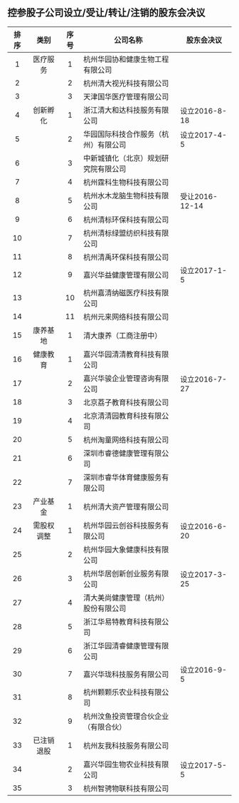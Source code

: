 ## 控参股子公司设立/受让/转让/注销的股东会决议

|排序|类别|序号|公司名称|股东会决议|
|:--:|:---:|:--:|----|----|
|1|医疗服务|1|杭州华园协和健康生物工程有限公司||
|2||2|杭州清大视光科技有限公司||
|3||3|天津国华医疗管理有限公司||
|4|创新孵化|1|浙江清大和达科技服务有限公司|设立2016-8-18|
|5||2|华园国际科技合作服务（杭州）有限公司|设立2017-4-5|
|6||3|中新城镇化（北京）规划研究院有限公司||
|7||4|杭州霆科生物科技有限公司||
|8||5|杭州水木龙脑生物科技有限公司|受让2016-12-14|
|9||6|杭州清标环保科技有限公司||
|10||7|杭州清标绿盟纺织科技有限公司||
|11||8|杭州清禹环保科技有限公司||
|12||9|嘉兴华益健康管理有限公司|设立2017-1-5|
|13||10|杭州嘉清纳磁医疗科技有限公司||
|14||11|杭州元来网络科技有限公司||
|15|康养基地|1|清大康养（工商注册中）||
|16|健康教育|1|嘉兴华园清清教育科技有限公司||
|17||2|嘉兴华骏企业管理咨询有限公司|设立2016-7-27|
|18||3|北京荔子教育科技有限公司||
|19||4|北京清清园教育科技有限公司||
|20||5|杭州淘童网络科技有限公司||
|21||6|深圳市睿德健康管理有限公司||
|22||7|深圳市睿华体育健康服务有限公司||
|23|产业基金|1|杭州清大资产管理有限公司||
|24|需股权调整|1|杭州华园云创谷科技服务有限公司|设立2016-6-20|
|25||2|杭州华园大象健康科技有限公司||
|26||3|杭州华居创新创业服务有限公司|设立2017-3-25|
|27||4|清大美尚健康管理（杭州）股份有限公司||
|28||5|浙江华易特教育科技有限公司||
|29||6|浙江华园清睿健康管理有限公司||
|30||7|嘉兴华珑科技服务有限公司|设立2016-9-5|
|31||8|杭州颗颗乐农业科技有限公司||
|32||9|杭州汶鱼投资管理合伙企业（有限合伙）||
|33|已注销退股|1|杭州友我科技服务有限公司||
|34||2|嘉兴华园生物农业科技有限公司|设立2017-5-5|
|35||3|杭州智骋物联科技有限公司||
